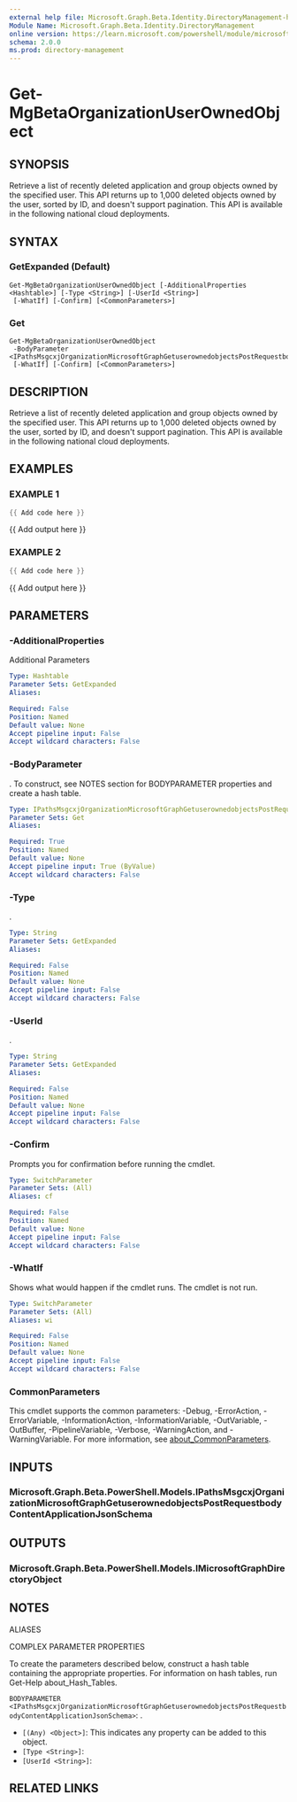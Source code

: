 ```yaml
---
external help file: Microsoft.Graph.Beta.Identity.DirectoryManagement-help.xml
Module Name: Microsoft.Graph.Beta.Identity.DirectoryManagement
online version: https://learn.microsoft.com/powershell/module/microsoft.graph.beta.identity.directorymanagement/get-mgbetaorganizationuserownedobject
schema: 2.0.0
ms.prod: directory-management
---
```


# Get-MgBetaOrganizationUserOwnedObject

## SYNOPSIS
Retrieve a list of recently deleted application and group objects owned by the specified user.
This API returns up to 1,000 deleted objects owned by the user, sorted by ID, and doesn't support pagination.
This API is available in the following national cloud deployments.

## SYNTAX

### GetExpanded (Default)
```
Get-MgBetaOrganizationUserOwnedObject [-AdditionalProperties <Hashtable>] [-Type <String>] [-UserId <String>]
 [-WhatIf] [-Confirm] [<CommonParameters>]
```

### Get
```
Get-MgBetaOrganizationUserOwnedObject
 -BodyParameter <IPathsMsgcxjOrganizationMicrosoftGraphGetuserownedobjectsPostRequestbodyContentApplicationJsonSchema>
 [-WhatIf] [-Confirm] [<CommonParameters>]
```

## DESCRIPTION
Retrieve a list of recently deleted application and group objects owned by the specified user.
This API returns up to 1,000 deleted objects owned by the user, sorted by ID, and doesn't support pagination.
This API is available in the following national cloud deployments.

## EXAMPLES

### EXAMPLE 1
```powershell
{{ Add code here }}
```

{{ Add output here }}

### EXAMPLE 2
```powershell
{{ Add code here }}
```

{{ Add output here }}

## PARAMETERS

### -AdditionalProperties
Additional Parameters

```yaml
Type: Hashtable
Parameter Sets: GetExpanded
Aliases:

Required: False
Position: Named
Default value: None
Accept pipeline input: False
Accept wildcard characters: False
```

### -BodyParameter
.
To construct, see NOTES section for BODYPARAMETER properties and create a hash table.

```yaml
Type: IPathsMsgcxjOrganizationMicrosoftGraphGetuserownedobjectsPostRequestbodyContentApplicationJsonSchema
Parameter Sets: Get
Aliases:

Required: True
Position: Named
Default value: None
Accept pipeline input: True (ByValue)
Accept wildcard characters: False
```

### -Type
.

```yaml
Type: String
Parameter Sets: GetExpanded
Aliases:

Required: False
Position: Named
Default value: None
Accept pipeline input: False
Accept wildcard characters: False
```

### -UserId
.

```yaml
Type: String
Parameter Sets: GetExpanded
Aliases:

Required: False
Position: Named
Default value: None
Accept pipeline input: False
Accept wildcard characters: False
```

### -Confirm
Prompts you for confirmation before running the cmdlet.

```yaml
Type: SwitchParameter
Parameter Sets: (All)
Aliases: cf

Required: False
Position: Named
Default value: None
Accept pipeline input: False
Accept wildcard characters: False
```

### -WhatIf
Shows what would happen if the cmdlet runs.
The cmdlet is not run.

```yaml
Type: SwitchParameter
Parameter Sets: (All)
Aliases: wi

Required: False
Position: Named
Default value: None
Accept pipeline input: False
Accept wildcard characters: False
```

### CommonParameters
This cmdlet supports the common parameters: -Debug, -ErrorAction, -ErrorVariable, -InformationAction, -InformationVariable, -OutVariable, -OutBuffer, -PipelineVariable, -Verbose, -WarningAction, and -WarningVariable. For more information, see [about_CommonParameters](http://go.microsoft.com/fwlink/?LinkID=113216).

## INPUTS

### Microsoft.Graph.Beta.PowerShell.Models.IPathsMsgcxjOrganizationMicrosoftGraphGetuserownedobjectsPostRequestbodyContentApplicationJsonSchema
## OUTPUTS

### Microsoft.Graph.Beta.PowerShell.Models.IMicrosoftGraphDirectoryObject
## NOTES

ALIASES

COMPLEX PARAMETER PROPERTIES

To create the parameters described below, construct a hash table containing the appropriate properties. For information on hash tables, run Get-Help about_Hash_Tables.


`BODYPARAMETER <IPathsMsgcxjOrganizationMicrosoftGraphGetuserownedobjectsPostRequestbodyContentApplicationJsonSchema>`: .
  - `[(Any) <Object>]`: This indicates any property can be added to this object.
  - `[Type <String>]`: 
  - `[UserId <String>]`: 

## RELATED LINKS
